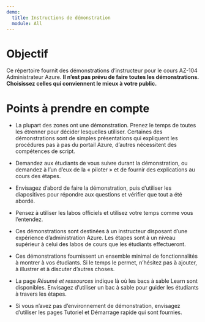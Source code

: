 ```yaml
---
demo:
  title: Instructions de démonstration
  module: All
---
```


# Objectif

Ce répertoire fournit des démonstrations d’instructeur pour le cours AZ-104 Administrateur Azure. **Il n’est pas prévu de faire toutes les démonstrations. Choisissez celles qui conviennent le mieux à votre public.**

# Points à prendre en compte

- La plupart des zones ont une démonstration. Prenez le temps de toutes les étrenner pour décider lesquelles utiliser.  Certaines des démonstrations sont de simples présentations qui expliquent les procédures pas à pas du portail Azure, d’autres nécessitent des compétences de script. 

- Demandez aux étudiants de vous suivre durant la démonstration, ou demandez à l’un d’eux de la « piloter » et de fournir des explications au cours des étapes.

- Envisagez d’abord de faire la démonstration, puis d’utiliser les diapositives pour répondre aux questions et vérifier que tout a été abordé.

- Pensez à utiliser les labos officiels et utilisez votre temps comme vous l’entendez.

- Ces démonstrations sont destinées à un instructeur disposant d’une expérience d’administration Azure.  Les étapes sont à un niveau supérieur à celui des labos de cours que les étudiants effectueront. 

- Ces démonstrations fournissent un ensemble minimal de fonctionnalités à montrer à vos étudiants.  Si le temps le permet, n’hésitez pas à ajouter, à illustrer et à discuter d’autres choses. 

- La page *Résumé et ressources* indique là où les bacs à sable Learn sont disponibles. Envisagez d’utiliser un bac à sable pour guider les étudiants à travers les étapes.

- Si vous n’avez pas d’environnement de démonstration, envisagez d’utiliser les pages Tutoriel et Démarrage rapide qui sont fournies. 
